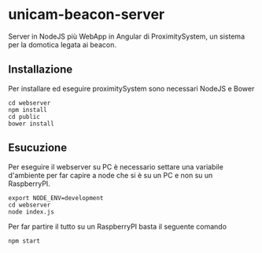 # unicam-beacon-server
Server in NodeJS più WebApp in Angular di ProximitySystem, un sistema per la domotica legata ai beacon.

## Installazione
Per installare ed eseguire proximitySystem sono necessari NodeJS e Bower

```
cd webserver
npm install
cd public
bower install
```
  
## Esucuzione
Per eseguire il webserver su PC è necessario settare una variabile d'ambiente per far
capire a node che si è su un PC e non su un RaspberryPI.

```
export NODE_ENV=development
cd webserver
node index.js
```  

Per far partire il tutto su un RaspberryPI basta il seguente comando

```
npm start
```
